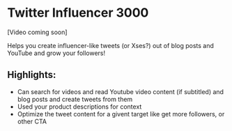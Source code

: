# Twitter Influencer 3000

[Video coming soon]

Helps you create influencer-like tweets (or Xses?) out of blog posts and YouTube and grow your followers!

## Highlights:
- Can search for videos and read Youtube video content (if subtitled) and blog posts and create tweets from them
- Used your product descriptions for context
- Optimize the tweet content for a givent target like get more followers, or other CTA